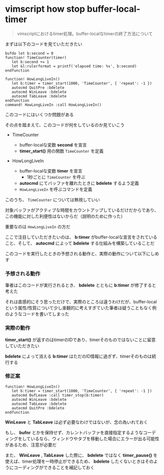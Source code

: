 # vimscript how stop buffer-local-timer

> vimscriptにおけるtimer処理。buffer-localなtimerの終了方法について

まずは以下のコードを見ていただきたい

```vimscript
bufdo let b:second = 0
function! TimeCounter(timer)
   let b:second += 1
   let &l:rulerformat = printf('elapsed time: %s', b:second)
endfunction

function! HowLongLiveIn()
   let b:timer = timer_start(1000, 'TimeCounter', { 'repeat': -1 })
   autocmd QuitPre :bdelete
   autocmd WinLeave :bdelete
   autocmd TabLeave :bdelete
endfunction
command! HowLongLiveIn :call HowLongLiveIn()
```

このコードにはいくつか問題がある

その点を踏まえて、このコードが何をしているのか見ていこう

* TimeCounter
  - buffer-localな変数 **second** を宣言
  - **timer_start()** 用の関数 `TimeCounter` を定義


* HowLongLiveIn
  - buffer-localな変数 **timer** を宣言
    - 1秒ごとに `TimeCounter` を呼ぶ
  - **autocmd** にてバッファを離れたときに **bdelete** するよう定義
  - `HowLongLiveIn` を呼ぶコマンドを定義

このうち、 `TimeCounter` については無視していい

対象バッファがアクティブな時間をカウントアップしているだけだからであり、この機能に対した利便性はないからだ（説明のために作った）

重要なのは `HowLongLiveIn` の方だ

ここで注目していただきたいのは、 **b:timer** がbuffer-localな宣言をされていること、そして、 **autocmd** によって **bdelete** する仕組みを構築していることだ

このコードを実行したときの予想される動作と、実際の動作について以下にしめす

### 予想される動作

筆者はこのコードが実行されるとき、 **bdelete** とともに **b:timer** が修了すると考えた

それは直感的にそう思っただけで、実際のところは違うわけだが、buffer-localという属性/性質について少し楽観的に考えすぎていた筆者は疑うこともなく例のようなコードを書いてしまった

### 実際の動作

**timer_start()** が返すのはtimerのIDであり、timerそのものではないことに留意していただきたい

**bdelete** によって消える **b:timer** はただのID情報に過ぎず、timerそのものは続行する

### 修正案

```vimscript
function! HowLongLiveIn()
   let b:timer = timer_start(1000, 'TimeCounter', { 'repeat': -1 })
   autocmd BufLeave :call timer_stop(b:timer)
   autocmd WinLeave :bdelete
   autocmd TabLeave :bdelete
   autocmd QuitPre :bdelete
endfunction
```

**WinLeave** と **TabLeave** は必ず必要なわけではないが、念の為いれておく

もし、 **bufnr** とかを保持せず、カレントバッファを直接指定するようなコーディングをしているなら、ウィンドウやタブを移動した場合にエラーが出る可能性があるため、注意が必要だ

また、 **WinLeave** , **TabLeave** した際に、 **bdelete** ではなく **timer_pause()** を使えば、timer処理を一時停止ができるため、 **bdelete** したくないときはそのようにコーディングができることを補記しておく
